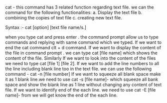 cat - this command has 3 related function regarding text file. we can the command for the following functionalities:
a. Display the text file
b. combining the copies of text file
c. creating new text file.

Syntax :-  cat [option]  [text file name/s.]

when you type cat and press enter . the command prompt allow us to type  commands and replying with same command which we typed. If we want to end the cat command clt + d command.
If we want to display the content of the file in command prompt . we can type cat [file name] which shows the content of the file. Similarly If we want to look into the content of the files we need to type cat [file 1] [file 2].
If we want to add the line numbers to all the line including blank line too in the text file. we can use the following command - cat -n [file number]
 If we want to squeeze all blank space make it as 1 blank line.we need to use
cat -s [file name]- which squeeze all bank space and show the blank line as 1 line without changing any content of text file.
If we want to identify end of the each line. we need to use 
cat -E [file name]- from we will get know the end of the each line.

